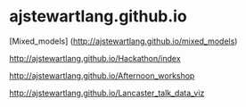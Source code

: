# ajstewartlang.github.io

[Mixed_models] (http://ajstewartlang.github.io/mixed_models)

http://ajstewartlang.github.io/Hackathon/index

http://ajstewartlang.github.io/Afternoon_workshop

http://ajstewartlang.github.io/Lancaster_talk_data_viz

